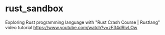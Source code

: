 # rust_sandbox
Exploring Rust programming language with "Rust Crash Course | Rustlang" video tutorial
https://www.youtube.com/watch?v=zF34dRivLOw
